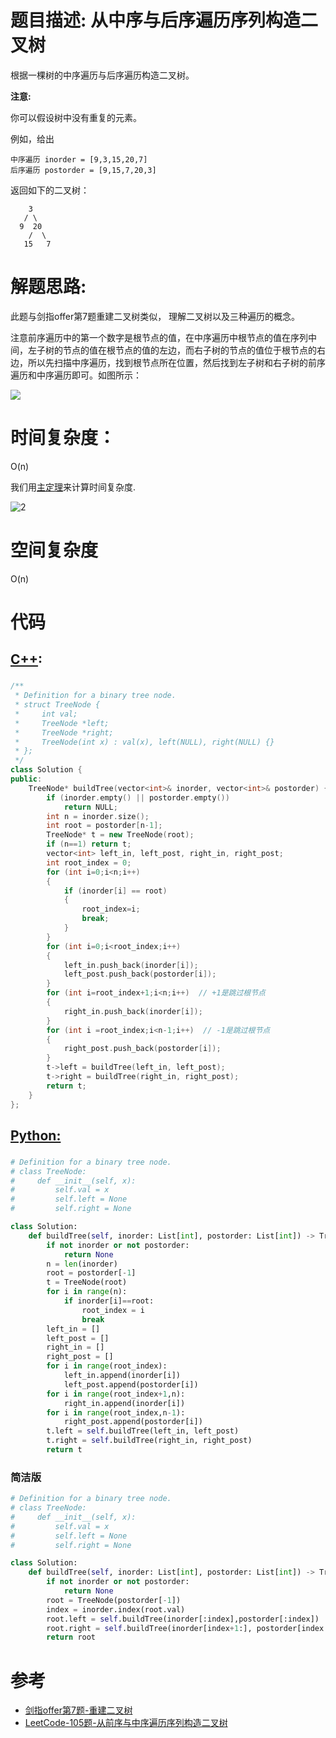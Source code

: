 # 题目描述:  从中序与后序遍历序列构造二叉树

根据一棵树的中序遍历与后序遍历构造二叉树。

**注意:**

你可以假设树中没有重复的元素。

例如，给出
```
中序遍历 inorder = [9,3,15,20,7]
后序遍历 postorder = [9,15,7,20,3]
```

返回如下的二叉树：
```
    3
   / \
  9  20
    /  \
   15   7
```
  
# 解题思路:
此题与剑指offer第7题重建二叉树类似，
理解二叉树以及三种遍历的概念。

注意前序遍历中的第一个数字是根节点的值，在中序遍历中根节点的值在序列中间，左子树的节点的值在根节点的值的左边，而右子树的节点的值位于根节点的右边，所以先扫描中序遍历，找到根节点所在位置，然后找到左子树和右子树的前序遍历和中序遍历即可。如图所示：

![](https://github.com/bryceustc/CodingInterviews/blob/master/ConstructBinaryTree/Images/1.jpg)
 
# 时间复杂度：
   O(n)
   
   我们用[主定理](https://baike.baidu.com/item/%E4%B8%BB%E5%AE%9A%E7%90%86/3463232?fr=aladdin)来计算时间复杂度.
   
   ![2](https://github.com/bryceustc/LeetCode_Note/blob/master/cpp/Construct-Binary-Tree-From-Preorder-And-Inorder-Traversal/Images/2.jpg)
# 空间复杂度
  O(n)
# 代码

## [C++](./Construct-Binary-Tree-From-Ineorder-And-Postorder-Traversal.cpp):

###  
```c++
/**
 * Definition for a binary tree node.
 * struct TreeNode {
 *     int val;
 *     TreeNode *left;
 *     TreeNode *right;
 *     TreeNode(int x) : val(x), left(NULL), right(NULL) {}
 * };
 */
class Solution {
public:
    TreeNode* buildTree(vector<int>& inorder, vector<int>& postorder) {
        if (inorder.empty() || postorder.empty())
            return NULL;
        int n = inorder.size();
        int root = postorder[n-1];
        TreeNode* t = new TreeNode(root);
        if (n==1) return t;
        vector<int> left_in, left_post, right_in, right_post;
        int root_index = 0;
        for (int i=0;i<n;i++)
        {
            if (inorder[i] == root)
            {
                root_index=i;
                break;
            }
        }
        for (int i=0;i<root_index;i++)
        {
            left_in.push_back(inorder[i]);
            left_post.push_back(postorder[i]);
        }
        for (int i=root_index+1;i<n;i++)  // +1是跳过根节点
        {
            right_in.push_back(inorder[i]);
        }
        for (int i =root_index;i<n-1;i++)  // -1是跳过根节点
        {
            right_post.push_back(postorder[i]);
        }
        t->left = buildTree(left_in, left_post);
        t->right = buildTree(right_in, right_post);
        return t;
    }
};
```

## [Python:](https://github.com/bryceustc/LeetCode_Note/blob/master/python/Construct-Binary-Tree-From-Ineorder-And-Postorder-Traversal/Construct-Binary-Tree-From-Ineorder-And-Postorder-Traversal.py)
###  
```python
# Definition for a binary tree node.
# class TreeNode:
#     def __init__(self, x):
#         self.val = x
#         self.left = None
#         self.right = None

class Solution:
    def buildTree(self, inorder: List[int], postorder: List[int]) -> TreeNode:
        if not inorder or not postorder:
            return None
        n = len(inorder)
        root = postorder[-1]
        t = TreeNode(root)
        for i in range(n):
            if inorder[i]==root:
                root_index = i
                break
        left_in = []
        left_post = []
        right_in = []
        right_post = []
        for i in range(root_index):
            left_in.append(inorder[i])
            left_post.append(postorder[i])
        for i in range(root_index+1,n):
            right_in.append(inorder[i])
        for i in range(root_index,n-1):
            right_post.append(postorder[i])
        t.left = self.buildTree(left_in, left_post)
        t.right = self.buildTree(right_in, right_post)
        return t
```
### 简洁版
```python
# Definition for a binary tree node.
# class TreeNode:
#     def __init__(self, x):
#         self.val = x
#         self.left = None
#         self.right = None

class Solution:
    def buildTree(self, inorder: List[int], postorder: List[int]) -> TreeNode:
        if not inorder or not postorder:
            return None
        root = TreeNode(postorder[-1])
        index = inorder.index(root.val)
        root.left = self.buildTree(inorder[:index],postorder[:index])
        root.right = self.buildTree(inorder[index+1:], postorder[index:-1])
        return root
```
# 参考
  - [剑指offer第7题-重建二叉树](https://github.com/bryceustc/CodingInterviews/blob/master/ConstructBinaryTree/README.md)
  - [LeetCode-105题-从前序与中序遍历序列构造二叉树](https://github.com/bryceustc/LeetCode_Note/blob/master/cpp/Construct-Binary-Tree-From-Preorder-And-Inorder-Traversal/README.md)

